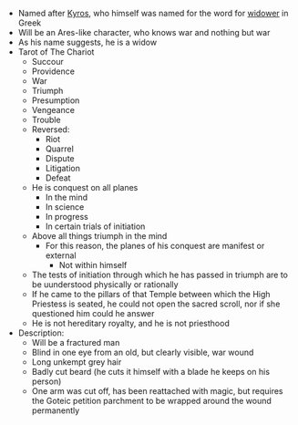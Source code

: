 - Named after [Kyros](https://onepiece.fandom.com/wiki/Kyros), who himself was named for the word for [widower](https://translate.google.com/?sl=el&tl=en&text=chyros&op=translate) in Greek
- Will be an Ares-like character, who knows war and nothing but war
- As his name suggests, he is a widow
- Tarot of The Chariot
	- Succour
	- Providence
	- War
	- Triumph
	- Presumption
	- Vengeance
	- Trouble
	- Reversed:
		- Riot
		- Quarrel
		- Dispute
		- Litigation
		- Defeat
	- He is conquest on all planes
		- In the mind
		- In science
		- In progress
		- In certain trials of initiation
	- Above all things triumph in the mind
		- For this reason, the planes of his conquest are manifest or external
			- Not within himself
	- The tests of initiation through which he has passed in triumph are to be uunderstood physically or rationally
	- If he came to the pillars of that Temple between which the High Priestess is seated, he could not open the sacred scroll, nor if she questioned him could he answer
	- He is not hereditary royalty, and he is not priesthood
- Description:
	- Will be a fractured man
	- Blind in one eye from an old, but clearly visible, war wound
	- Long unkempt grey hair
	- Badly cut beard (he cuts it himself with a blade he keeps on his person)
	- One arm was cut off, has been reattached with magic, but requires the Goteic petition parchment to be wrapped around the wound permanently